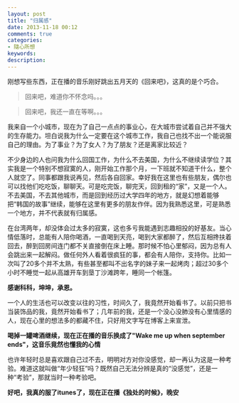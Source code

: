 ```yaml
---
layout: post
title: "归属感"
date: 2013-11-18 00:12
comments: true
categories: 
- 隨心所想
keywords: 
description: 
---
```

刚想写些东西，正在播的音乐刚好跳出五月天的《回来吧》，这真的是个巧合。

>回来吧，难道你不怀念吗。。。

>回来吧，我还一直在等啊。。。

我来自一个小城市，现在为了自己一点点的事业心，在大城市尝试着自己并不强大的生存能力。坦白说我为什么一定要在这个城市工作，我自己也找不出一个能说服自己的理由。为了事业？为了女人？为了朋友？还是离家比较近？

不少身边的人也问我为什么回国工作，为什么不去美国，为什么不继续读学位？其实我是一个特别不想寂寞的人，刚开始工作那个月，一下班就不知道干什么，整个人就空了。同事都跟我说再见，然后各自回家。幸好我在这里也有些朋友，偶尔也可以找他们吃吃饭，聊聊天。可是吃完饭，聊完天，回到租的“家”，又是一个人。不去美国，不去其他城市，而是回到经历过大学四年的地方，就是幻想着能够把“韩国的故事”继续，能够在这里有更多的朋友作伴。因为我熟悉这里，可是熟悉一个地方，并不代表就有归属感。

在台湾两年，却没体会过太多的寂寞，这也多亏我能遇到志趣相投的好基友。当心情低落时，总能有人陪你喝酒，一直喝到天亮，喝到大家都醉了，然后互相搀扶着回去，醉到回房间连门都不关直接倒在床上睡。那时候不怕心里郁闷，因为总有人会跳出来一起解闷。做任何外人看着很疯狂的事，都会有人陪你，支持你。比如一次叫了20多个并不太熟，有些甚至都叫不出名字的妹子来一起烤肉；超过30多个小时不睡觉一起从高雄开车到垦丁沙滩跨年，睡同一个帐篷。

<b>感谢科科，坤坤，承恩。</b>

一个人的生活也可以改变以往的习性，时间久了，我竟然开始看书了。以前只把书当装饰品的我，竟然开始看书了；几年前的我，还是一个没心没肺没有心里情感的人，现在心里的想法多的都藏不住，只好用文字写在博客上来宣泄。

<b>喝掉一罐啤酒继续，现在正在播的音乐换成了"Wake me up when september ends"，这音乐竟然也懂我的心情</b>

也许年轻时总是喜欢跟自己过不去，明明对方对你没感觉，却一再认为这是一种考验。难道这就叫做“年少轻狂”吗？既然自己无法分辨是真的“没感觉”，还是一种“考验”，那就当时一种考验吧。

<b>好吧，我真的服了itunes了，现在正在播《独处的时候》，晚安</b>
